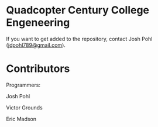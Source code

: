 Quadcopter Century College Engeneering
==========

If you want to get added to the repository, contact Josh Pohl (jdpohl789@gmail.com).

Contributors
==========
Programmers:

Josh Pohl

Victor Grounds

Eric Madson